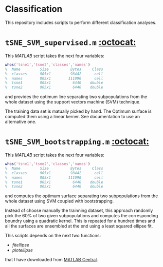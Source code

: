 Classification
==============

This repository includes scripts to perform different classification analyses.


# `tSNE_SVM_supervised.m` [:octocat:](https://github.com/mscastillo/Classification/blob/master/tSNE_SVM_supervised.m)

This *MATLAB* script takes the next four variables:

```matlab
whos('tsne1','tsne2','classes','names')
%  Name         Size          Bytes     Class
%  classes      805x1         98442      cell
%  names        805x1        111090      cell
%  tsne1        805x1          6440    double
%  tsne2        805x1          6440    double
```

and provides the optimum line separating two subpopulations from the whole dataset using the support vectors machine (SVM) technique.

The training data set is matually picked by hand. The Optimum surface is computed them using a linear kerner. See documentation to use an alternative one.


# `tSNE_SVM_bootstrapping.m` [:octocat:](https://github.com/mscastillo/Classification/blob/master/tSNE_SVM_bootstrapping.m)

This *MATLAB* script takes the next four variables:

```matlab
whos('tsne1','tsne2','classes','names')
%  Name         Size          Bytes     Class
%  classes      805x1         98442      cell
%  names        805x1        111090      cell
%  tsne1        805x1          6440    double
%  tsne2        805x1          6440    double
```

and computes the optimum surface separating two subpopulations from the whole dataset using SVM coupled with bootstrapping.

Instead of choose manually the trainning dataset, this approach randomly pick the 60% of two given subpopulations and computes the corresponding boundry using a quadratic kernel. This is repeated for a hundred times and all the surfaces are ensembled at the end using a least squared ellipse fit.

This scripts depends on the next two functions:

* *fitellipse*
* *plotellipse*

that I have downloaded from [MATLAB Central](http://www.mathworks.com/matlabcentral/fileexchange/15125-fitellipse-m).
